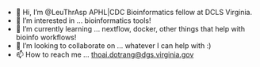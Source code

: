 - 👋 Hi, I’m @LeuThrAsp APHL|CDC Bioinformatics fellow at DCLS Virginia.
- 👀 I’m interested in ... bioinformatics tools!
- 🌱 I’m currently learning ... nextflow, docker, other things that help with bioinfo workflows!
- 💞️ I’m looking to collaborate on ... whatever I can help with :)
- 📫 How to reach me ... thoai.dotrang@dgs.virginia.gov

<!---
LeuThrAsp/LeuThrAsp is a ✨ special ✨ repository because its `README.md` (this file) appears on your GitHub profile.
You can click the Preview link to take a look at your changes.
--->
